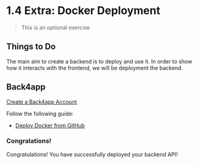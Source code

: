 # 1.4 Extra: Docker Deployment

> This is an optional exercise

## Things to Do

The main aim to create a backend is to deploy and use it. In order to show how it interacts with the frontend, we will be deployment the backend.

## Back4app
[Create a Back4app Account](https://www.back4app.com/signup)

Follow the following guide:
- [Deploy Docker from GitHub](https://blog.back4app.com/how-to-deploy-docker-container/#Deploy_a_Container_Using_Back4App)

### Congralations!
Congratulations! You have successfully deployed your backend API!

